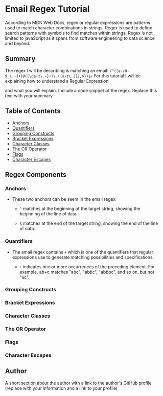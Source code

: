 # Email Regex Tutorial

According to MDN Web Docs, regex or regular expressions are patterns used to match character combinations in strings. Regex is used to define search patterns with symbols to find matches within strings. Regex is not limited to javaScript as it spans from software engineering to data science and beyond.


## Summary

The regex I will be describing is matching an email: `/^([a-z0-9_\.-]+)@([\da-z\.-]+)\.([a-z\.]{2,6})$/`
For this tutorial I will be explaining how to understand a Regular Expression

and what you will explain. Include a code snippet of the regex. Replace this text with your summary.

## Table of Contents

- [Anchors](#anchors)
- [Quantifiers](#quantifiers)
- [Grouping Constructs](#grouping-constructs)
- [Bracket Expressions](#bracket-expressions)
- [Character Classes](#character-classes)
- [The OR Operator](#the-or-operator)
- [Flags](#flags)
- [Character Escapes](#character-escapes)

## Regex Components

### Anchors
- These two anchors can be seem in the email regex:

    - `^` matches at the beginning of the target string, showing the beginning of the line of data.
    
    - `$` matches at the end of the target string, showing the end of the line of data.

### Quantifiers
- The email regex contains `+` which is one of the quantifiers that regular expressions use to generate matching possibilities and specifications.

    - `+` indicates one or more occurrences of the preceding element. For example, ab+c matches "abc", "abbc", "abbbc", and so on, but not "ac".

### Grouping Constructs

### Bracket Expressions

### Character Classes

### The OR Operator

### Flags

### Character Escapes

## Author

A short section about the author with a link to the author's GitHub profile (replace with your information and a link to your profile)
